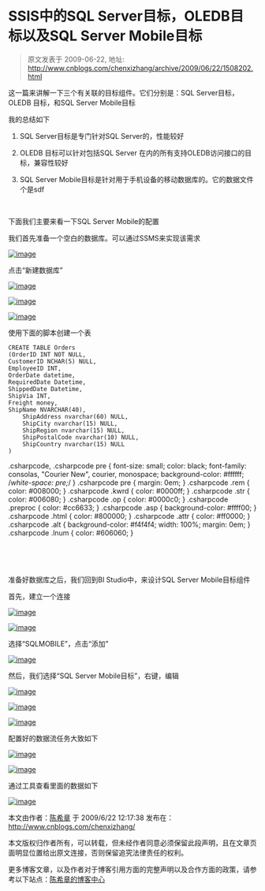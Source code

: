 # SSIS中的SQL Server目标，OLEDB目标以及SQL Server Mobile目标 
> 原文发表于 2009-06-22, 地址: http://www.cnblogs.com/chenxizhang/archive/2009/06/22/1508202.html 


这一篇来讲解一下三个有关联的目标组件。它们分别是：SQL Server目标，OLEDB 目标，和SQL Server Mobile目标

 我的总结如下

 1. SQL Server目标是专门针对SQL Server的，性能较好

 2. OLEDB 目标可以针对包括SQL Server 在内的所有支持OLEDB访问接口的目标，兼容性较好

 3. SQL Server Mobile目标是针对用于手机设备的移动数据库的。它的数据文件个是sdf

  

 下面我们主要来看一下SQL Server Mobile的配置

 我们首先准备一个空白的数据库。可以通过SSMS来实现该需求

 [![image](./images/1508202-image_thumb_3.png "image")](http://images.cnblogs.com/cnblogs_com/chenxizhang/WindowsLiveWriter/SSISSQLServerOLEDBSQLServerMobile_ACE0/image_8.png) 

 点击“新建数据库”

 [![image](./images/1508202-image_thumb_4.png "image")](http://images.cnblogs.com/cnblogs_com/chenxizhang/WindowsLiveWriter/SSISSQLServerOLEDBSQLServerMobile_ACE0/image_10.png) 

 [![image](./images/1508202-image_thumb_5.png "image")](http://images.cnblogs.com/cnblogs_com/chenxizhang/WindowsLiveWriter/SSISSQLServerOLEDBSQLServerMobile_ACE0/image_12.png) 

 [![image](./images/1508202-image_thumb_6.png "image")](http://images.cnblogs.com/cnblogs_com/chenxizhang/WindowsLiveWriter/SSISSQLServerOLEDBSQLServerMobile_ACE0/image_14.png) 

 使用下面的脚本创建一个表


```
CREATE TABLE Orders
(OrderID INT NOT NULL,
CustomerID NCHAR(5) NULL,
EmployeeID INT,
OrderDate datetime,
RequiredDate Datetime,
ShippedDate Datetime,
ShipVia INT,
Freight money,
ShipName NVARCHAR(40),
    ShipAddress nvarchar(60) NULL,
    ShipCity nvarchar(15) NULL,
    ShipRegion nvarchar(15) NULL,
    ShipPostalCode nvarchar(10) NULL,
    ShipCountry nvarchar(15) NULL
)
```

.csharpcode, .csharpcode pre
{
 font-size: small;
 color: black;
 font-family: consolas, "Courier New", courier, monospace;
 background-color: #ffffff;
 /*white-space: pre;*/
}
.csharpcode pre { margin: 0em; }
.csharpcode .rem { color: #008000; }
.csharpcode .kwrd { color: #0000ff; }
.csharpcode .str { color: #006080; }
.csharpcode .op { color: #0000c0; }
.csharpcode .preproc { color: #cc6633; }
.csharpcode .asp { background-color: #ffff00; }
.csharpcode .html { color: #800000; }
.csharpcode .attr { color: #ff0000; }
.csharpcode .alt 
{
 background-color: #f4f4f4;
 width: 100%;
 margin: 0em;
}
.csharpcode .lnum { color: #606060; }

 


 


准备好数据库之后，我们回到BI Studio中，来设计SQL Server Mobile目标组件


首先，建立一个连接


[![image](./images/1508202-image_thumb.png "image")](http://images.cnblogs.com/cnblogs_com/chenxizhang/WindowsLiveWriter/SSISSQLServerOLEDBSQLServerMobile_ACE0/image_2.png) 


[![image](./images/1508202-image_thumb_1.png "image")](http://images.cnblogs.com/cnblogs_com/chenxizhang/WindowsLiveWriter/SSISSQLServerOLEDBSQLServerMobile_ACE0/image_4.png) 


选择“SQLMOBILE”，点击“添加”


[![image](./images/1508202-image_thumb_7.png "image")](http://images.cnblogs.com/cnblogs_com/chenxizhang/WindowsLiveWriter/SSISSQLServerOLEDBSQLServerMobile_ACE0/image_16.png) 


然后，我们选择“SQL Server Mobile目标”，右键，编辑


[![image](./images/1508202-image_thumb_8.png "image")](http://images.cnblogs.com/cnblogs_com/chenxizhang/WindowsLiveWriter/SSISSQLServerOLEDBSQLServerMobile_ACE0/image_18.png) 


[![image](./images/1508202-image_thumb_9.png "image")](http://images.cnblogs.com/cnblogs_com/chenxizhang/WindowsLiveWriter/SSISSQLServerOLEDBSQLServerMobile_ACE0/image_20.png) 


[![image](./images/1508202-image_thumb_12.png "image")](http://images.cnblogs.com/cnblogs_com/chenxizhang/WindowsLiveWriter/SSISSQLServerOLEDBSQLServerMobile_ACE0/image_26.png) 


配置好的数据流任务大致如下


[![image](./images/1508202-image_thumb_11.png "image")](http://images.cnblogs.com/cnblogs_com/chenxizhang/WindowsLiveWriter/SSISSQLServerOLEDBSQLServerMobile_ACE0/image_24.png) 


[![image](./images/1508202-image_thumb_13.png "image")](http://images.cnblogs.com/cnblogs_com/chenxizhang/WindowsLiveWriter/SSISSQLServerOLEDBSQLServerMobile_ACE0/image_28.png) 


通过工具查看里面的数据如下


[![image](./images/1508202-image_thumb_14.png "image")](http://images.cnblogs.com/cnblogs_com/chenxizhang/WindowsLiveWriter/SSISSQLServerOLEDBSQLServerMobile_ACE0/image_30.png)


本文由作者：[陈希章](http://www.xizhang.com) 于 2009/6/22 12:17:38 
发布在：<http://www.cnblogs.com/chenxizhang/>  

本文版权归作者所有，可以转载，但未经作者同意必须保留此段声明，且在文章页面明显位置给出原文连接，否则保留追究法律责任的权利。   

更多博客文章，以及作者对于博客引用方面的完整声明以及合作方面的政策，请参考以下站点：[陈希章的博客中心](http://www.xizhang.com/blog.htm)
